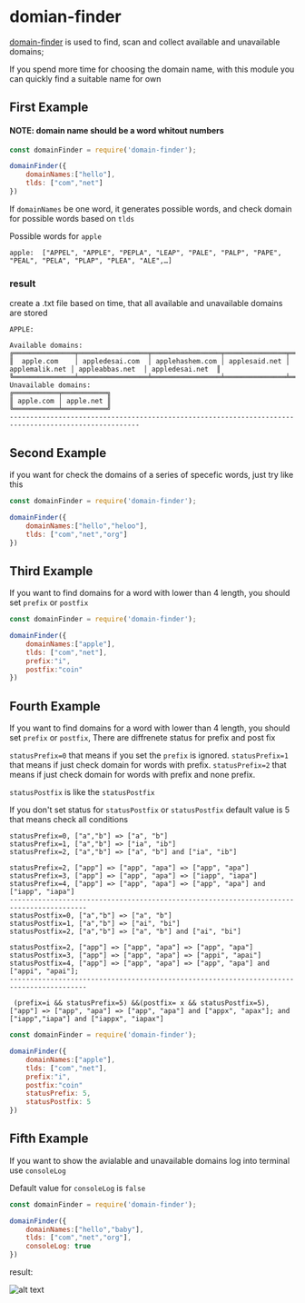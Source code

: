 # domian-finder

[domain-finder](https://github.com/mohammadyaser/domian-finder) is used to find, scan and collect available and unavailable domains;

If you spend more time for choosing the domain name, with this module you can quickly find a suitable name for own

## First Example ##

#### NOTE: domain name should be a word whitout numbers

```javascript
const domainFinder = require('domain-finder');

domainFinder({
    domainNames:["hello"],
    tlds: ["com","net"]
})
```

If `domainNames` be one word, it generates possible words, and check domain for possible words based on `tlds`

Possible words for `apple`
```
apple:  ["APPEL", "APPLE", "PEPLA", "LEAP", "PALE", "PALP", "PAPE", "PEAL", "PELA", "PLAP", "PLEA", "ALE",…]
```
### result ####
create a .txt file based on time, that all available and unavailable domains are stored

```
APPLE:

Available domains:
╔═══════════════╤═════════════════╤═════════════════╤═══════════════╤════════════════╤═════════════════╤═════════════════╗
║  apple.com    │ appledesai.com  │ applehashem.com │ applesaid.net │ applemalik.net │ appleabbas.net  │ appledesai.net  ║
╚═══════════════╧═════════════════╧═════════════════╧═══════════════╧════════════════╧═════════════════╧═════════════════╝
Unavailable domains:
╔═══════════╤═══════════╗
║ apple.com │ apple.net ║
╚═══════════╧═══════════╝
------------------------------------------------------------------------------------------------------
````

## Second Example ##

if you want for check the domains of a series of specefic words, just try like this

```javascript
const domainFinder = require('domain-finder');

domainFinder({
    domainNames:["hello","heloo"],
    tlds: ["com","net","org"]
})

```
## Third Example ##
If you want to find domains for a word with lower than 4 length, you should set `prefix` or `postfix`

```javascript
const domainFinder = require('domain-finder');

domainFinder({
    domainNames:["apple"],
    tlds: ["com","net"],
    prefix:"i",
    postfix:"coin"
})
```
## Fourth Example ##
If you want to find domains for a word with lower than 4 length, you should set `prefix` or `postfix`,
There are diffrenete status for prefix and post fix

`statusPrefix=0` that means if you set the `prefix` is ignored.
`statusPrefix=1` that means if just check domain for words with prefix.
`statusPrefix=2` that means if just check domain for words with prefix and none prefix.

`statusPostfix` is like the `statusPostfix`


If you don't set status for `statusPostfix` or `statusPostfix` default value is 5 that means check all conditions


```
statusPrefix=0, ["a","b"] => ["a", "b"]
statusPrefix=1, ["a","b"] => ["ia", "ib"]
statusPrefix=2, ["a","b"] => ["a", "b"] and ["ia", "ib"] 

statusPrefix=2, ["app"] => ["app", "apa"] => ["app", "apa"] 
statusPrefix=3, ["app"] => ["app", "apa"] => ["iapp", "iapa"] 
statusPrefix=4, ["app"] => ["app", "apa"] => ["app", "apa"] and ["iapp", "iapa"] 
-----------------------------------------------------------------------------------------
statusPostfix=0, ["a","b"] => ["a", "b"]
statusPostfix=1, ["a","b"] => ["ai", "bi"]
statusPostfix=2, ["a","b"] => ["a", "b"] and ["ai", "bi"] 

statusPostfix=2, ["app"] => ["app", "apa"] => ["app", "apa"] 
statusPostfix=3, ["app"] => ["app", "apa"] => ["appi", "apai"] 
statusPostfix=4, ["app"] => ["app", "apa"] => ["app", "apa"] and ["appi", "apai"];
-----------------------------------------------------------------------------------------

 (prefix=i && statusPrefix=5) &&(postfix= x && statusPostfix=5), 
["app"] => ["app", "apa"] => ["app", "apa"] and ["appx", "apax"]; and ["iapp","iapa"] and ["iappx", "iapax"]
```


```javascript
const domainFinder = require('domain-finder');

domainFinder({
    domainNames:["apple"],
    tlds: ["com","net"],
    prefix:"i",
    postfix:"coin"
    statusPrefix: 5,
    statusPostfix: 5
})
```

## Fifth Example ##

If you want to show the avialable and unavailable domains log into terminal use `consoleLog`

Default value for `consoleLog` is `false`
```javascript
const domainFinder = require('domain-finder');

domainFinder({
    domainNames:["hello","baby"],
    tlds: ["com","net","org"],
    consoleLog: true
})
```

result: 

![alt text](https://github.com/mohammadyaser/domain-finder/blob/master/result.png?raw=true)




